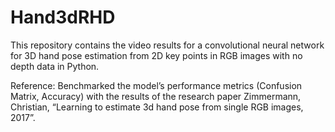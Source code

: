# Hand3dRHD
This repository contains the video results for a convolutional neural network for 3D hand pose estimation from 2D key points in RGB images with no depth data in Python. 

Reference: Benchmarked the model’s performance metrics (Confusion Matrix, Accuracy) with the results of the research paper Zimmermann, Christian, “Learning to estimate 3d hand pose from single RGB images, 2017”. 

